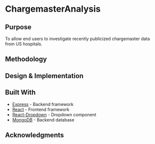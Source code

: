 # ChargemasterAnalysis

## Purpose

To allow end users to investigate recently publicized chargemaster data from US hospitals. 

## Methodology

## Design & Implementation

## Built With

* [Express]() - Backend framework
* [React]() - Frontend framework
* [React-Dropdown]() - Dropdown component
* [MongoDB]() - Backend database

## Acknowledgments